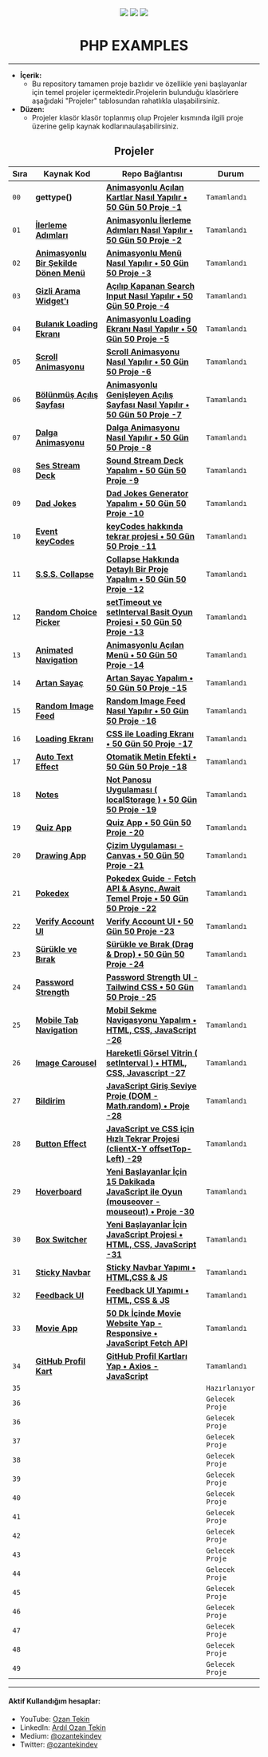 <div align= "center">
<img  src="https://skillicons.dev/icons?i=html" /> <img  src="https://skillicons.dev/icons?i=css" /> <img  src="https://skillicons.dev/icons?i=php" /> 
<h1>PHP EXAMPLES</h1>
</div>

<hr/>

- <b> İçerik: </b>
  - Bu repository tamamen proje bazlıdır ve özellikle yeni başlayanlar için temel projeler içermektedir.Projelerin bulunduğu klasörlere aşağıdaki "Projeler" tablosundan  rahatlıkla ulaşabilirsiniz.
- <b> Düzen: </b>
  - Projeler klasör klasör toplanmış olup Projeler kısmında ilgili proje üzerine gelip kaynak kodlarınaulaşabilirsiniz.

<h2 align="center"> Projeler </h2>

| Sıra | Kaynak Kod                                                                                                                          | Repo Bağlantısı                                                                                                                       | Durum           |
| ---- | ----------------------------------------------------------------------------------------------------------------------------------- | ------------------------------------------------------------------------------------------------------------------------------------- | --------------- |
| `00` | **gettype()**                                                                                                      | **[Animasyonlu Açılan Kartlar Nasıl Yapılır • 50 Gün 50 Proje -1]([https://youtu.be/32sSSksKbCE](https://github.com/akara44/php-example/tree/main/projects/example1))**                                     | `Tamamlandı`    |
| `01` | **[İlerleme Adımları](https://github.com/ozantekin/50Days50Projects/tree/main/Projects/02_Ilerleme_Adimlari)**                      | **[Animasyonlu İlerleme Adımları Nasıl Yapılır • 50 Gün 50 Proje -2](https://youtu.be/YhbVCjdjOO0)**                                  | `Tamamlandı`    |
| `02` | **[Animasyonlu Bir Şekilde Dönen Menü](https://github.com/ozantekin/50Days50Projects/tree/main/Projects/03_Donen_Menu_Animasyonu)** | **[Animasyonlu Menü Nasıl Yapılır • 50 Gün 50 Proje -3](https://youtu.be/T3Gc3exJNBQ)**                                               | `Tamamlandı`    |
| `03` | **[Gizli Arama Widget'ı](https://github.com/ozantekin/50Days50Projects/tree/main/Projects/04_Gizli_Arama_Widget)**                  | **[Açılıp Kapanan Search Input Nasıl Yapılır • 50 Gün 50 Proje -4](https://youtu.be/Sn7F42jnCzU)**                                    | `Tamamlandı`    |
| `04` | **[Bulanık Loading Ekranı](https://github.com/ozantekin/50Days50Projects/tree/main/Projects/05_Bulanik_Loading_Ekrani)**            | **[Animasyonlu Loading Ekranı Nasıl Yapılır • 50 Gün 50 Proje -5](https://www.youtube.com/watch?v=r5twXB71bDg&ab_channel=OzanTekin)** | `Tamamlandı`    |
| `05` | **[Scroll Animasyonu](https://github.com/ozantekin/50Days50Projects/tree/main/Projects/06_Scroll_Animasyonu)**                      | **[Scroll Animasyonu Nasıl Yapılır • 50 Gün 50 Proje -6](https://youtu.be/vOacI-cTnHc)**                                              | `Tamamlandı`    |
| `06` | **[Bölünmüş Açılış Sayfası](https://github.com/ozantekin/50Days50Projects/tree/main/Projects/07_Bolunmus_Acilis_Sayfasi)**          | **[Animasyonlu Genişleyen Açılış Sayfası Nasıl Yapılır • 50 Gün 50 Proje -7](https://youtu.be/RQSArpgUPaw)**                          | `Tamamlandı`    |
| `07` | **[Dalga Animasyonu](https://github.com/ozantekin/50Days50Projects/tree/main/Projects/08_Dalga_Animasyonu)**                        | **[Dalga Animasyonu Nasıl Yapılır • 50 Gün 50 Proje -8](https://youtu.be/QRiwYUQkNUQ)**                                               | `Tamamlandı`    |
| `08` | **[Ses Stream Deck](https://github.com/ozantekin/50Days50Projects/tree/main/Projects/09_Ses_Stream_Deck)**                          | **[Sound Stream Deck Yapalım • 50 Gün 50 Proje -9](https://youtu.be/EwHdykkdQEM)**                                                    | `Tamamlandı`    |
| `09` | **[Dad Jokes](https://github.com/ozantekin/50Days50Projects/tree/main/Projects/10_Dad_Jokes)**                                      | **[Dad Jokes Generator Yapalım • 50 Gün 50 Proje -10](https://youtu.be/0lXxVbIg1-8)**                                                 | `Tamamlandı`    |
| `10` | **[Event keyCodes](https://github.com/ozantekin/50Days50Projects/tree/main/Projects/11_Event_KeyCodes)**                            | **[keyCodes hakkında tekrar projesi • 50 Gün 50 Proje -11](https://youtu.be/sg5T7Vngtw4)**                                            | `Tamamlandı`    |
| `11` | **[S.S.S. Collapse](https://github.com/ozantekin/50Days50Projects/tree/main/Projects/12_FAQ_Collapse)**                             | **[Collapse Hakkında Detaylı Bir Proje Yapalım • 50 Gün 50 Proje -12](https://youtu.be/JdqCTSVFJyk)**                                 | `Tamamlandı`    |
| `12` | **[Random Choice Picker](https://github.com/ozantekin/50Days50Projects/tree/main/Projects/13_Random_Choice_Picker)**                | **[setTimeout ve setInterval Basit Oyun Projesi • 50 Gün 50 Proje -13](https://youtu.be/3FVEJoCJEpc)**                                | `Tamamlandı`    |
| `13` | **[Animated Navigation](https://github.com/ozantekin/50Days50Projects/tree/main/Projects/14_Animated_Navigation)**                  | **[Animasyonlu Açılan Menü • 50 Gün 50 Proje -14](https://youtu.be/fFKAUOIkHWo)**                                                     | `Tamamlandı`    |
| `14` | **[Artan Sayaç](https://github.com/ozantekin/50Days50Projects/tree/main/Projects/15_Artan_Sayac)**                                  | **[Artan Sayaç Yapalım • 50 Gün 50 Proje -15](https://youtu.be/wXhz34MDZ7s)**                                                         | `Tamamlandı`    |
| `15` | **[Random Image Feed](https://github.com/ozantekin/50Days50Projects/tree/main/Projects/16_Random_Image_Feed)**                      | **[Random Image Feed Nasıl Yapılır • 50 Gün 50 Proje -16](https://youtu.be/1eCzVtFhTNc)**                                             | `Tamamlandı`    |
| `16` | **[Loading Ekranı](https://github.com/ozantekin/50Days50Projects/tree/main/Projects/17_Loading_Ekrani)**                            | **[CSS ile Loading Ekranı • 50 Gün 50 Proje -17](https://youtu.be/CX8uUWhlg-M)**                                                      | `Tamamlandı`    |
| `17` | **[Auto Text Effect](https://github.com/ozantekin/50Days50Projects/tree/main/Projects/18_Auto_Text_Effect)**                        | **[Otomatik Metin Efekti • 50 Gün 50 Proje -18](https://youtu.be/PPkBFDyZag8)**                                                       | `Tamamlandı`    |
| `18` | **[Notes](https://github.com/ozantekin/50Days50Projects/tree/main/Projects/19_Notes)**                                              | **[Not Panosu Uygulaması ( localStorage ) • 50 Gün 50 Proje -19](https://youtu.be/1FKl_gvE3MM)**                                      | `Tamamlandı`    |
| `19` | **[Quiz App](https://github.com/ozantekin/50Days50Projects/tree/main/Projects/20_Quiz)**                                            | **[Quiz App • 50 Gün 50 Proje -20](https://youtu.be/DhNQAQYrORQ)**                                                                    | `Tamamlandı`    |
| `20` | **[Drawing App](https://github.com/ozantekin/50Days50Projects/tree/main/Projects/21_Drawing_App)**                                  | **[Çizim Uygulaması - Canvas • 50 Gün 50 Proje -21](https://youtu.be/RMeAy6j25tg)**                                                   | `Tamamlandı`    |
| `21` | **[Pokedex](https://github.com/ozantekin/50Days50Projects/tree/main/Projects/22_Pokedex)**                                          | **[Pokedex Guide - Fetch API & Async, Await Temel Proje • 50 Gün 50 Proje -22](https://youtu.be/iQ3KE77Kxj8)**                        | `Tamamlandı`    |
| `22` | **[Verify Account UI](https://github.com/ozantekin/50Days50Projects/tree/main/Projects/23_Verify_Account)**                         | **[Verify Account UI • 50 Gün 50 Proje -23](https://youtu.be/YgsU-yReKvo)**                                                           | `Tamamlandı`    |
| `23` | **[ Sürükle ve Bırak](https://github.com/ozantekin/50Days50Projects/tree/main/Projects/24_SurukleBirak)**                           | **[Sürükle ve Bırak (Drag & Drop) • 50 Gün 50 Proje -24](https://youtu.be/KvFDIFYCvos)**                                              | `Tamamlandı`    |
| `24` | **[Password Strength](https://github.com/ozantekin/50Days50Projects/tree/main/Projects/25_Password_Strength)**                      | **[Password Strength UI - Tailwind CSS • 50 Gün 50 Proje -25](https://youtu.be/Ex3lenkN5GE)**                                         | `Tamamlandı`    |
| `25` | **[Mobile Tab Navigation](https://github.com/ozantekin/50Days50Projects/tree/main/Projects/26_Mobile_Tab_Navigation)**              | **[Mobil Sekme Navigasyonu Yapalım • HTML, CSS, JavaScript -26](https://youtu.be/l_ynwNG6J0k)**                                       | `Tamamlandı`    |
| `26` | **[Image Carousel](https://github.com/ozantekin/50Days50Projects/tree/main/Projects/27_Image_Carousel)**                            | **[Hareketli Görsel Vitrin ( setInterval ) • HTML, CSS, Javascript -27](https://youtu.be/8gYdAi_vSFo)**                               | `Tamamlandı`    |
| `27` | **[Bildirim](https://github.com/ozantekin/50Days50Projects/tree/main/Projects/28_Bildirim)**                                        | **[JavaScript Giriş Seviye Proje (DOM - Math.random) • Proje -28 ](https://youtu.be/vLBZsAxqwMw)**                                    | `Tamamlandı`    |
| `28` | **[Button Effect](https://github.com/ozantekin/50Days50Projects/tree/main/Projects/29_Button_effect)**                              | **[JavaScript ve CSS için Hızlı Tekrar Projesi (clientX-Y offsetTop-Left) -29](https://youtu.be/O98SNt7rVAg)**                        | `Tamamlandı`    |
| `29` | **[Hoverboard](https://github.com/ozantekin/50Days50Projects/tree/main/Projects/30_Hoverboard)**                                    | **[Yeni Başlayanlar İçin 15 Dakikada JavaScript ile Oyun (mouseover - mouseout) • Proje -30](https://youtu.be/ZGczNiN9V38)**          | `Tamamlandı`    |
| `30` | **[Box Switcher](https://github.com/ozantekin/50Days50Projects/tree/main/Projects/31_Box_Switcher)**                                | **[Yeni Başlayanlar İçin JavaScript Projesi • HTML, CSS, JavaScript -31](https://youtu.be/EjRwyNPjc1Q)**                              | `Tamamlandı`    |
| `31` | **[Sticky Navbar](https://github.com/ozantekin/50Days50Projects/tree/main/Projects/32_Stick_Navbar)**                               | **[Sticky Navbar Yapımı • HTML,CSS & JS](https://youtu.be/esEYr6mrpqI)**                                                              | `Tamamlandı`    |
| `32` | **[Feedback UI](https://github.com/ozantekin/50Days50Projects/tree/main/Projects/33_Feedback_UI)**                                  | **[Feedback UI Yapımı • HTML, CSS & JS](https://youtu.be/OLxRknJDEXA)**                                                               | `Tamamlandı`    |
| `33` | **[Movie App](https://github.com/ozantekin/50Days50Projects/tree/main/Projects/34_Movie_App)**                                      | **[50 Dk İçinde Movie Website Yap - Responsive • JavaScript Fetch API](https://youtu.be/VcZErlRNuT4)**                                | `Tamamlandı`    |
| `34` | **[GitHub Profil Kart](https://github.com/ozantekin/50Days50Projects/tree/main/Projects/35_GitHub_Profil_Kart)**                    | **[GitHub Profil Kartları Yap • Axios - JavaScript ](https://youtu.be/jwQ-NcLQNfs)**                                                  | `Tamamlandı`    |
| `35` | **[]()**                                                                                                                            | **[]()**                                                                                                                              | `Hazırlanıyor`  |
| `36` | **[]()**                                                                                                                            | **[]()**                                                                                                                              | `Gelecek Proje` |
| `36` | **[]()**                                                                                                                            | **[]()**                                                                                                                              | `Gelecek Proje` |
| `37` | **[]()**                                                                                                                            | **[]()**                                                                                                                              | `Gelecek Proje` |
| `38` | **[]()**                                                                                                                            | **[]()**                                                                                                                              | `Gelecek Proje` |
| `39` | **[]()**                                                                                                                            | **[]()**                                                                                                                              | `Gelecek Proje` |
| `40` | **[]()**                                                                                                                            | **[]()**                                                                                                                              | `Gelecek Proje` |
| `41` | **[]()**                                                                                                                            | **[]()**                                                                                                                              | `Gelecek Proje` |
| `42` | **[]()**                                                                                                                            | **[]()**                                                                                                                              | `Gelecek Proje` |
| `43` | **[]()**                                                                                                                            | **[]()**                                                                                                                              | `Gelecek Proje` |
| `44` | **[]()**                                                                                                                            | **[]()**                                                                                                                              | `Gelecek Proje` |
| `45` | **[]()**                                                                                                                            | **[]()**                                                                                                                              | `Gelecek Proje` |
| `46` | **[]()**                                                                                                                            | **[]()**                                                                                                                              | `Gelecek Proje` |
| `47` | **[]()**                                                                                                                            | **[]()**                                                                                                                              | `Gelecek Proje` |
| `48` | **[]()**                                                                                                                            | **[]()**                                                                                                                              | `Gelecek Proje` |
| `49` | **[]()**                                                                                                                            | **[]()**                                                                                                                              | `Gelecek Proje` |

<hr/>

<h4> Aktif Kullandığım hesaplar:</h4>

- YouTube: <a href="https://www.youtube.com/c/OzanTekin">Ozan Tekin</a>
- LinkedIn: <a href="https://www.linkedin.com/in/ardilozantekin/">Ardıl Ozan Tekin</a>
- Medium: <a href="https://medium.com/@ozantekindev">@ozantekindev</a>
- Twitter: <a href="https://twitter.com/ozantekindev">@ozantekindev</a>
